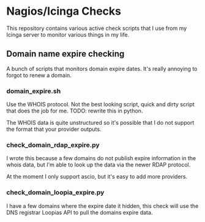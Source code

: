 # Nagios/Icinga Checks

This repository contains various active check scripts that I use from my Icinga server to monitor various things in my life.

## Domain name expire checking

A bunch of scripts that monitors domain expire dates. It's really annoying to forgot to renew a domain.

### domain_expire.sh

Use the WHOIS protocol. Not the best looking script, quick and dirty script that does the job for me. TODO: rewrite this in python.

The WHOIS data is quite unstructured so it's possible that I do not support the format that your provider outputs.

### check_domain_rdap_expire.py

I wrote this because a few domains do not publish expire information in the whois data, but I'm able to look up the data via the newer RDAP protocol.

At the moment I only support ascio, but it's easy to add more providers.

### check_domain_loopia_expire.py

I have a few domains where the expire date it hidden, this check will use the DNS registrar Loopias API to pull the domains expire data.
